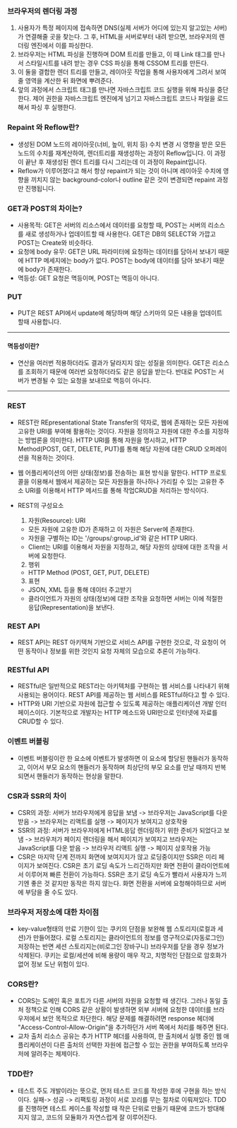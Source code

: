 ### 브라우저의 렌더링 과정

1. 사용자가 특정 페이지에 접속하면 DNS(실제 서버가 어디에 있는지 알고있는 서버)가 연결해줄 곳을 찾는다. 그 후, HTML을 서버로부터 내려 받으면, 브라우저의 렌더링 엔진에서 이를 파싱한다.
2. 브라우저는 HTML 파싱을 진행하며 DOM 트리를 만들고, 이 때 Link 태그를 만나서 스타일시트를 내려 받는 경우 CSS 파싱을 통해 CSSOM 트리를 만든다.
3. 이 둘을 결합한 렌더 트리를 만들고, 레이아웃 작업을 통해 사용자에게 그려서 보여줄 영역을 계산한 뒤 화면에 뿌려준다.
4. 앞의 과정에서 스크립트 태그를 만나면 자바스크립트 코드 실행을 위해 파싱을 중단한다. 제어 권한을 자바스크립트 엔진에게 넘기고 자바스크립트 코드나 파일을 로드해서 파싱 후 실행한다.

### Repaint 와 Reflow란?

- 생성된 DOM 노드의 레이아웃(너비, 높이, 위치 등) 수치 변경 시 영향을 받은 모든 노드의 수치를 재계산하여, 렌더트리를 재생성하는 과정이 Reflow입니다. 이 과정이 끝난 후 재생성된 렌더 트리를 다시 그리는데 이 과정이 Repaint입니다.
- Reflow가 이루어졌다고 해서 항상 repaint가 되는 것이 아니며 레이아웃 수치에 영향을 끼치지 않는 background-color나 outline 같은 것이 변경되면 repaint 과정만 진행됩니다.

### GET과 POST의 차이는?

- 사용목적: GET은 서버의 리소스에서 데이터를 요청할 때, POST는 서버의 리소스를 새로 생성하거나 업데이트할 때 사용한다. GET은 DB의 SELECT와 가깝고 POST는 Create와 비슷하다.
- 요청에 body 유무: GET은 URL 파라미터에 요청하는 데이터를 담아서 보내기 때문에 HTTP 메세지에는 body가 없다. POST는 body에 데이터를 담아 보내기 때문에 body가 존재한다.
- 멱등성: GET 요청은 멱등이며, POST는 멱등이 아니다.

### PUT

- PUT은 REST API에서 update에 해당하며 해당 스키마의 모든 내용을 업데이트 할때 사용합니다.

---

#### 멱등성이란?

- 연산을 여러번 적용하더라도 결과가 달라지지 않는 성질을 의미한다. GET은 리소스를 조회하기 때문에 여러번 요청하더라도 같은 응답을 받는다. 반대로 POST는 서버가 변경될 수 있는 요청을 보내므로 멱등이 아니다.

---

### REST

- REST란 REpresentational State Transfer의 약자로, 웹에 존재하는 모든 자원에 고유한 URI를 부여해 활용하는 것이다. 자원을 정의하고 자원에 대한 주소를 지정하는 방법론을 의미한다. HTTP URI를 통해 자원을 명시하고, HTTP Method(POST, GET, DELETE, PUT)를 통해 해당 자원에 대한 CRUD 오퍼레이션을 적용하는 것이다.
- 웹 어플리케이션의 어떤 상태(정보)를 전송하는 표현 방식을 말한다. HTTP 프로토콜을 이용해서 웹에서 제공하는 모든 자원들을 하나하나 가리킬 수 있는 고유한 주소 URI를 이용해서 HTTP 메서드를 통해 작업CRUD을 처리하는 방식이다.

- REST의 구성요소
  1. 자원(Resource): URI
  - 모든 자원에 고유한 ID가 존재하고 이 자원은 Server에 존재한다.
  - 자원을 구별하는 ID는 '/groups/:group_id'와 같은 HTTP URI다.
  - Client는 URI를 이용해서 자원을 지정하고, 해당 자원의 상태에 대한 조작을 서버에 요청한다.
  2. 행위
  - HTTP Method (POST, GET, PUT, DELETE)
  3. 표현
  - JSON, XML 등을 통해 데이터 주고받기
  - 클라이언트가 자원의 상태(정보)에 대한 조작을 요청하면 서버는 이에 적절한 응답(Representation)을 보낸다.

### REST API

- REST API는 REST 아키텍쳐 기반으로 서비스 API를 구현한 것으로, 각 요청이 어떤 동작이나 정보를 위한 것인지 요청 자체의 모습으로 추론이 가능하다.

### RESTful API

- RESTful은 일반적으로 REST라는 아키텍처를 구현하는 웹 서비스를 나타내기 위해 사용되는 용어이다. REST API를 제공하는 웹 서비스를 RESTful하다고 할 수 있다.
- HTTP와 URI 기반으로 자원에 접근할 수 있도록 제공하는 애플리케이션 개발 인터페이스이다. 기본적으로 개발자는 HTTP 메소드와 URI만으로 인터넷에 자료를 CRUD할 수 있다.

### 이벤트 버블링

- 이벤트 버블링이란 한 요소에 이벤트가 발생하면 이 요소에 할당된 핸들러가 동작하고, 이어서 부모 요소의 핸들러가 동작하며 최상단의 부모 요소를 만날 때까지 반복되면서 핸들러가 동작하는 현상을 말한다.

### CSR과 SSR의 차이

- CSR의 과정: 서버가 브라우저에게 응답을 보냄 -> 브라우저는 JavaScript를 다운 받음 -> 브라우저는 리액트를 실행 -> 페이지가 보여지고 상호작용
- SSR의 과정: 서버가 브라우저에게 HTML응답 렌더링하기 위한 준비가 되었다고 보냄 -> 브라우저가 페이지 렌더링을 해서 페이지가 보여지고 브라우저는 JavaScript를 다운 받음 -> 브라우저 리액트 실행 -> 페이지 상호작용 가능
- CSR은 마지막 단계 전까지 화면에 보여지지가 않고 로딩중이지만 SSR은 미리 페이지가 보여진다. CSR은 초기 로딩 속도가 느리긴하지만 화면 전환이 클라이언트에서 이루어져 빠른 전환이 가능하다. SSR은 초기 로딩 속도가 빨라서 사용자가 느끼기엔 좋은 것 같지만 동작은 하지 않는다. 화면 전환을 서버에 요청해야하므로 서버에 부담을 줄 수도 있다.

### 브라우저 저장소에 대한 차이점

- key-value형태의 만료 기한이 있는 쿠키의 단점을 보완해 웹 스토리지(로컬과 세션)가 만들어졌다. 로컬 스토리지는 클라이언트의 정보를 영구적으로(자동로그인) 저장하는 반면 세션 스토리지는(비로그인 장바구니) 브라우저를 닫을 경우 정보가 삭제된다. 쿠키는 로컬/세션에 비해 용량이 매우 작고, 치명적인 단점으로 암호화가 없어 정보 도난 위험이 있다.

### CORS란?

- CORS는 도메인 혹은 포트가 다른 서버의 자원을 요청할 때 생긴다. 그러나 동일 출처 정책으로 인해 CORS 같은 상황이 발생하면 외부 서버에 요청한 데이터를 브라우저에서 보안 목적으로 차단한다. 해당 문제를 해결하려면 response 헤더에 "Access-Control-Allow-Origin"을 추가하던가 서버 쪽에서 처리를 해주면 된다.
- 교차 출처 리소스 공유는 추가 HTTP 헤더를 사용하여, 한 출처에서 실행 중인 웹 애플리케이션이 다른 출처의 선택한 자원에 접근할 수 있는 권한을 부여하도록 브라우저에 알려주는 체제이다.

### TDD란?

- 테스트 주도 개발이라는 뜻으로, 먼저 테스트 코드를 작성한 후에 구현을 하는 방식이다. 실패-> 성공 -> 리팩토링 과정이 서로 꼬리를 무는 절차로 이뤄져있다. TDD를 진행하면 테스트 케이스를 작성할 때 작은 단위로 만들기 때문에 코드가 방대해지지 않고, 코드의 모듈화가 자연스럽게 잘 이루어진다.
